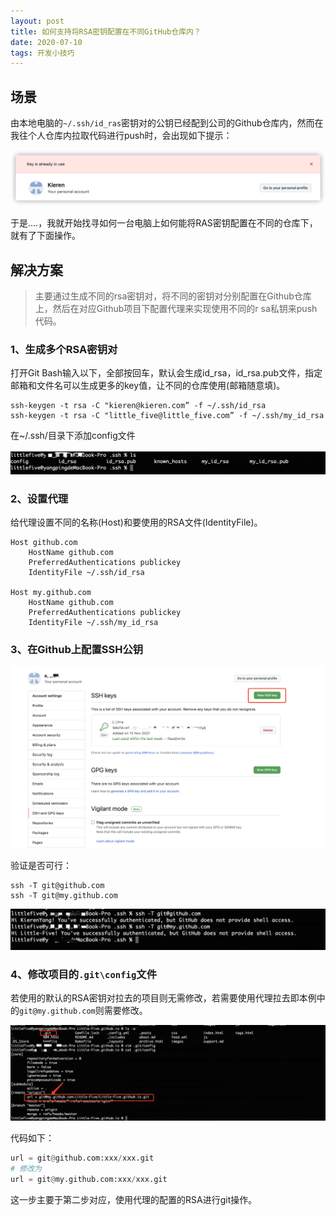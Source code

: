 ```yaml
---
layout: post
title: 如何支持将RSA密钥配置在不同GitHub仓库内？
date: 2020-07-10 
tags: 开发小技巧  
---
```




## 场景
由本地电脑的`~/.ssh/id_ras`密钥对的公钥已经配到公司的Github仓库内，然而在我往个人仓库内拉取代码进行push时，会出现如下提示：

![image-20211112184621442](/images/posts/small_tips/image-20211112184621442.png)

于是....，我就开始找寻如何一台电脑上如何能将RAS密钥配置在不同的仓库下，就有了下面操作。



## 解决方案

>主要通过生成不同的rsa密钥对，将不同的密钥对分别配置在Github仓库上，然后在对应Github项目下配置代理来实现使用不同的r sa私钥来push代码。



### 1、生成多个RSA密钥对

打开Git Bash输入以下，全部按回车，默认会生成id_rsa，id_rsa.pub文件，指定邮箱和文件名可以生成更多的key值，让不同的仓库使用(邮箱随意填)。

```
ssh-keygen -t rsa -C "kieren@kieren.com” -f ~/.ssh/id_rsa
ssh-keygen -t rsa -C "little_five@little_five.com” -f ~/.ssh/my_id_rsa
```

在~/.ssh/目录下添加config文件

![image-20211112185547849](/images/posts/small_tips/image-20211112185547849.png)



### 2、设置代理　

给代理设置不同的名称(Host)和要使用的RSA文件(IdentityFile)。

~~~
Host github.com
    HostName github.com
    PreferredAuthentications publickey
    IdentityFile ~/.ssh/id_rsa

Host my.github.com
    HostName github.com
    PreferredAuthentications publickey
    IdentityFile ~/.ssh/my_id_rsa
~~~



### 3、在Github上配置SSH公钥

![image-20211112190229761](/images/posts/small_tips/image-20211112190229761.png)

验证是否可行：

```
ssh -T git@github.com
ssh -T git@my.github.com
```

![image-20211112190358381](/images/posts/small_tips/image-20211112190358381.png)



### 4、修改项目的`.git\config`文件

若使用的默认的RSA密钥对拉去的项目则无需修改，若需要使用代理拉去即本例中的`git@my.github.com`则需要修改。

![image-20211112190931371](/images/posts/small_tips/image-20211112190931371.png)

代码如下：

```python
url = git@github.com:xxx/xxx.git
# 修改为
url = git@my.github.com:xxx/xxx.git
```

这一步主要于第二步对应，使用代理的配置的RSA进行git操作。



 